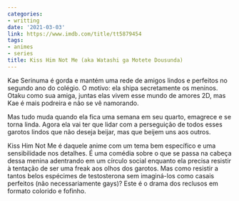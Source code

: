 ```yaml
---
categories:
- writting
date: '2021-03-03'
link: https://www.imdb.com/title/tt5879454
tags:
- animes
- series
title: Kiss Him Not Me (aka Watashi ga Motete Dousunda)
---
```


Kae Serinuma é gorda e mantém uma rede de amigos lindos e perfeitos no segundo ano do colégio. O motivo: ela shipa secretamente os meninos. Otaku como sua amiga, juntas elas vivem esse mundo de amores 2D, mas Kae é mais podreira e não se vê namorando.

Mas tudo muda quando ela fica uma semana em seu quarto, emagrece e se torna linda. Agora ela vai ter que lidar com a perseguição de todos esses garotos lindos que não deseja beijar, mas que beijem uns aos outros.

Kiss Him Not Me é daquele anime com um tema bem específico e uma sensibilidade nos detalhes. É uma comédia sobre o que se passa na cabeça dessa menina adentrando em um círculo social enquanto ela precisa resistir à tentação de ser uma freak aos olhos dos garotos. Mas como resistir a tantos belos espécimes de testosterona sem imaginá-los como casais perfeitos (não necessariamente gays)? Este é o drama dos reclusos em formato colorido e fofinho.